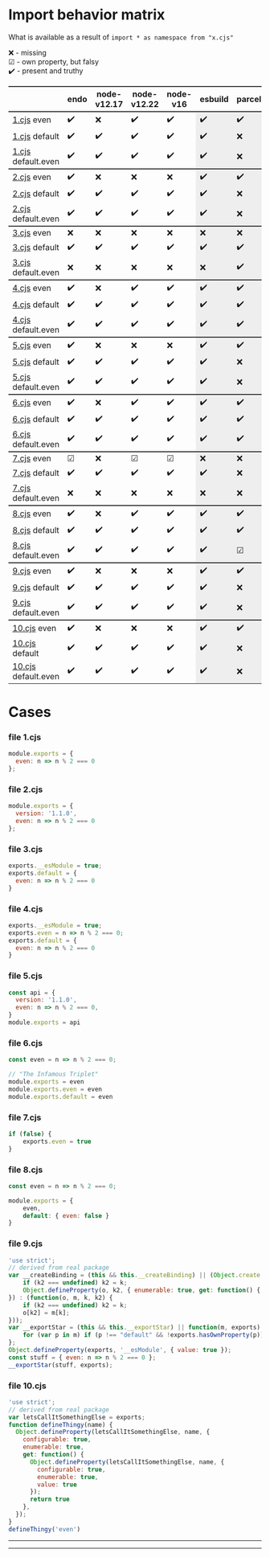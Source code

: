 

# Import behavior matrix

What is available as a result of `import * as namespace from "x.cjs"`

❌ - missing  
☑ - own property, but falsy  
✔️ - present and truthy  

|  | endo | node-v12.17 | node-v12.22 | node-v16 | esbuild | parcel | rollup | tsc | tscInterop | webpack |
|  ---  |  ---  |  ---  |  ---  |  ---  |  ---  |  ---  |  ---  |  ---  |  ---  |  ---  |
| [1.cjs](#file-1cjs) even | ✔️ | ❌ | ✔️ | ✔️ | ✔️ | ✔️ | ✔️ | ✔️ | ✔️ | ✔️ |
| [1.cjs](#file-1cjs) default | ✔️ | ✔️ | ✔️ | ✔️ | ✔️ | ❌ | ✔️ | ❌ | ✔️ | ✔️ |
| [1.cjs](#file-1cjs) default.even | ✔️ | ✔️ | ✔️ | ✔️ | ✔️ | ❌ | ✔️ | ❌ | ✔️ | ✔️ |
| [2.cjs](#file-2cjs) even | ✔️ | ❌ | ❌ | ❌ | ✔️ | ✔️ | ✔️ | ✔️ | ✔️ | ✔️ |
| [2.cjs](#file-2cjs) default | ✔️ | ✔️ | ✔️ | ✔️ | ✔️ | ❌ | ✔️ | ❌ | ✔️ | ✔️ |
| [2.cjs](#file-2cjs) default.even | ✔️ | ✔️ | ✔️ | ✔️ | ✔️ | ❌ | ✔️ | ❌ | ✔️ | ✔️ |
| [3.cjs](#file-3cjs) even | ❌ | ❌ | ❌ | ❌ | ❌ | ❌ | ❌ | ❌ | ❌ | ❌ |
| [3.cjs](#file-3cjs) default | ✔️ | ✔️ | ✔️ | ✔️ | ✔️ | ✔️ | ✔️ | ✔️ | ✔️ | ✔️ |
| [3.cjs](#file-3cjs) default.even | ❌ | ❌ | ❌ | ❌ | ❌ | ✔️ | ✔️ | ✔️ | ✔️ | ❌ |
| [4.cjs](#file-4cjs) even | ✔️ | ❌ | ✔️ | ✔️ | ✔️ | ✔️ | ✔️ | ✔️ | ✔️ | ✔️ |
| [4.cjs](#file-4cjs) default | ✔️ | ✔️ | ✔️ | ✔️ | ✔️ | ✔️ | ✔️ | ✔️ | ✔️ | ✔️ |
| [4.cjs](#file-4cjs) default.even | ✔️ | ✔️ | ✔️ | ✔️ | ✔️ | ✔️ | ✔️ | ✔️ | ✔️ | ✔️ |
| [5.cjs](#file-5cjs) even | ✔️ | ❌ | ❌ | ❌ | ✔️ | ✔️ | ✔️ | ✔️ | ✔️ | ✔️ |
| [5.cjs](#file-5cjs) default | ✔️ | ✔️ | ✔️ | ✔️ | ✔️ | ❌ | ✔️ | ❌ | ✔️ | ✔️ |
| [5.cjs](#file-5cjs) default.even | ✔️ | ✔️ | ✔️ | ✔️ | ✔️ | ❌ | ✔️ | ❌ | ✔️ | ✔️ |
| [6.cjs](#file-6cjs) even | ✔️ | ❌ | ✔️ | ✔️ | ✔️ | ✔️ | ✔️ | ✔️ | ✔️ | ❌ |
| [6.cjs](#file-6cjs) default | ✔️ | ✔️ | ✔️ | ✔️ | ✔️ | ✔️ | ✔️ | ✔️ | ✔️ | ✔️ |
| [6.cjs](#file-6cjs) default.even | ✔️ | ✔️ | ✔️ | ✔️ | ✔️ | ✔️ | ✔️ | ✔️ | ✔️ | ✔️ |
| [7.cjs](#file-7cjs) even | ☑ | ❌ | ☑ | ☑ | ❌ | ❌ | ❌ | ❌ | ❌ | ❌ |
| [7.cjs](#file-7cjs) default | ✔️ | ✔️ | ✔️ | ✔️ | ✔️ | ❌ | ❌ | ❌ | ✔️ | ✔️ |
| [7.cjs](#file-7cjs) default.even | ❌ | ❌ | ❌ | ❌ | ❌ | ❌ | ❌ | ❌ | ❌ | ❌ |
| [8.cjs](#file-8cjs) even | ✔️ | ❌ | ✔️ | ✔️ | ✔️ | ✔️ | ✔️ | ✔️ | ✔️ | ✔️ |
| [8.cjs](#file-8cjs) default | ✔️ | ✔️ | ✔️ | ✔️ | ✔️ | ✔️ | ✔️ | ✔️ | ✔️ | ✔️ |
| [8.cjs](#file-8cjs) default.even | ✔️ | ✔️ | ✔️ | ✔️ | ✔️ | ☑ | ✔️ | ☑ | ✔️ | ✔️ |
| [9.cjs](#file-9cjs) even | ✔️ | ❌ | ❌ | ❌ | ✔️ | ✔️ | ✔️ | ✔️ | ✔️ | ✔️ |
| [9.cjs](#file-9cjs) default | ✔️ | ✔️ | ✔️ | ✔️ | ✔️ | ❌ | ✔️ | ❌ | ❌ | ✔️ |
| [9.cjs](#file-9cjs) default.even | ✔️ | ✔️ | ✔️ | ✔️ | ✔️ | ❌ | ✔️ | ❌ | ❌ | ✔️ |
| [10.cjs](#file-10cjs) even | ✔️ | ❌ | ❌ | ❌ | ✔️ | ✔️ | ✔️ | ✔️ | ✔️ | ✔️ |
| [10.cjs](#file-10cjs) default | ✔️ | ✔️ | ✔️ | ✔️ | ✔️ | ❌ | ✔️ | ❌ | ✔️ | ✔️ |
| [10.cjs](#file-10cjs) default.even | ✔️ | ✔️ | ✔️ | ✔️ | ✔️ | ❌ | ✔️ | ❌ | ✔️ | ✔️ |

# Cases

### file 1.cjs
```js
module.exports = {
  even: n => n % 2 === 0
};
```


### file 2.cjs
```js
module.exports = {
  version: '1.1.0',
  even: n => n % 2 === 0
};
```


### file 3.cjs
```js
exports.__esModule = true;
exports.default = {
  even: n => n % 2 === 0
}
```


### file 4.cjs
```js
exports.__esModule = true;
exports.even = n => n % 2 === 0;
exports.default = {
  even: n => n % 2 === 0
}
```


### file 5.cjs
```js
const api = {
  version: '1.1.0',
  even: n => n % 2 === 0,
}
module.exports = api
```


### file 6.cjs
```js
const even = n => n % 2 === 0;

// "The Infamous Triplet"
module.exports = even
module.exports.even = even
module.exports.default = even
```


### file 7.cjs
```js
if (false) {
    exports.even = true
}
```


### file 8.cjs
```js
const even = n => n % 2 === 0;

module.exports = {
    even,
    default: { even: false }
}
```


### file 9.cjs
```js
'use strict';
// derived from real package
var __createBinding = (this && this.__createBinding) || (Object.create ? (function(o, m, k, k2) {
    if (k2 === undefined) k2 = k;
    Object.defineProperty(o, k2, { enumerable: true, get: function() { return m[k]; } });
}) : (function(o, m, k, k2) {
    if (k2 === undefined) k2 = k;
    o[k2] = m[k];
}));
var __exportStar = (this && this.__exportStar) || function(m, exports) {
    for (var p in m) if (p !== "default" && !exports.hasOwnProperty(p)) __createBinding(exports, m, p);
};
Object.defineProperty(exports, '__esModule', { value: true });
const stuff = { even: n => n % 2 === 0 };
__exportStar(stuff, exports);
```


### file 10.cjs
```js
'use strict';
// derived from real package
var letsCallItSomethingElse = exports;
function defineThingy(name) {
  Object.defineProperty(letsCallItSomethingElse, name, {
    configurable: true,
    enumerable: true,
    get: function() {
      Object.defineProperty(letsCallItSomethingElse, name, {
        configurable: true,
        enumerable: true,
        value: true
      });
      return true
    },
  });
}
defineThingy('even')
```




----

----

<style>
/* these are useful locally */
tr:nth-child(3n+1){
  border-top:2px solid #333 !important;
}
td:nth-child(n+6){
  background-color: #eee !important;
}
</style>
